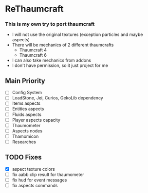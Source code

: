 # ReThaumcraft
### This is my own try to port thaumcraft
- I will not use the original textures (exception particles and maybe aspects)
- There will be mechanics of 2 different thaumcrafts
  - Thaumcraft 4
  - Thaumcraft 6
- I can also take mechanics from addons
- I don't have permission, so it just project for me

## Main Priority
- [ ] Config System
- [ ] LoadStone, Jei, Curios, GekoLib dependency 
- [ ] Items aspects
- [ ] Entities aspects
- [ ] Fluids aspects
- [ ] Player aspects capacity
- [ ] Thaumometer
- [ ] Aspects nodes
- [ ] Thamomicon
- [ ] Researches

## TODO Fixes
- [x] aspect texture colors
- [ ] fix aabb clip result for thaumometer
- [ ] fix hud for event messages
- [ ] fix aspects commands
